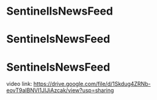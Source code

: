 # SentinellsNewsFeed
# SentinelsNewsFeed
# SentinelsNewsFeed
video link: https://drive.google.com/file/d/1Skdug4ZRNb-eovT9aIBNVI1JIJiAzcak/view?usp=sharing